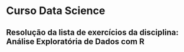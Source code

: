 # Curso Data Science

## Resolução da lista de exercícios da disciplina: Análise Exploratória de Dados com R
